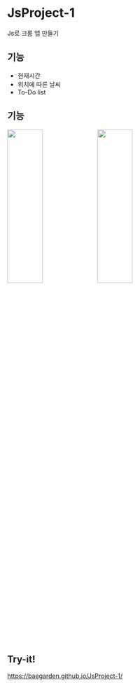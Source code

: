 # JsProject-1
Js로 크롬 앱 만들기

## 기능 
* 현재시간
* 위치에 따른 날씨
* To-Do list

## 기능 
<img src="C:\Users\배정원\Desktop\study\JavaScript\Js로 크롬 앱 만들기\1.jpg" width="40%" height="30%"></img>
<img src="C:\Users\배정원\Desktop\study\JavaScript\Js로 크롬 앱 만들기\2.jpg" width="40%" height="30%"></img>

## Try-it! 
https://baegarden.github.io/JsProject-1/
